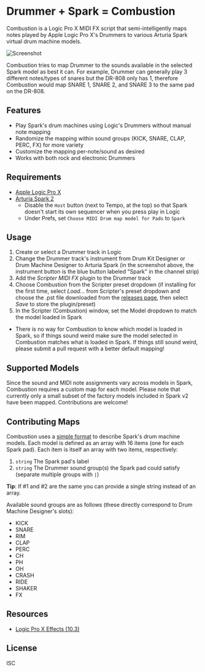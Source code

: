 
# Drummer + Spark = Combustion

Combustion is a Logic Pro X MIDI FX script that semi-intelligently maps notes played by Apple Logic Pro X's Drummers to various Arturia Spark virtual drum machine models.

![Screenshot](https://cloud.githubusercontent.com/assets/1151818/17042237/ec48c874-4f79-11e6-8c1f-ed3116ce6a4f.png)

Combustion tries to map Drummer to the sounds available in the selected Spark model as best it can. For example, Drummer can generally play 3 different notes/types of snares but the DR-808 only has 1, therefore Combustion would map SNARE 1, SNARE 2, and SNARE 3 to the same pad on the DR-808.

## Features

- Play Spark's drum machines using Logic's Drummers without manual note mapping
- Randomize the mapping within sound groups (KICK, SNARE, CLAP, PERC, FX) for more variety
- Customize the mapping per-note/sound as desired
- Works with both rock and electronic Drummers

## Requirements

- [Apple Logic Pro X](https://www.apple.com/logic-pro/)
- [Arturia Spark 2](https://www.arturia.com/spark2/overview)
  - Disable the `Host` button (next to Tempo, at the top) so that Spark doesn't start its own sequencer when you press play in Logic
  - Under Prefs, set `Choose MIDI Drum map model for Pads` to `Spark`

## Usage

1. Create or select a Drummer track in Logic
2. Change the Drummer track's instrument from Drum Kit Designer or Drum Machine Designer to Arturia Spark (in the screenshot above, the instrument button is the blue button labeled "Spark" in the channel strip)
3. Add the *Scripter* *MIDI FX* plugin to the Drummer track
4. Choose Combustion from the Scripter preset dropdown (if installing for the first time, select *Load...* from Scripter's preset dropdown and choose the .pst file downloaded from the [releases page](https://github.com/bhj/combustion/releases), then select *Save* to store the plugin/preset)
5. In the Scripter (Combustion) window, set the Model dropdown to match the model loaded in Spark
  - There is no way for Combustion to know which model is loaded in Spark, so if things sound weird make sure the model selected in Combustion matches what is loaded in Spark. If things still sound weird, please submit a pull request with a better default mapping!

## Supported Models

Since the sound and MIDI note assignments vary across models in Spark, Combustion requires a custom map for each model. Please note that currently only a small subset of the factory models included in Spark v2 have been mapped. Contributions are welcome!

## Contributing Maps

Combustion uses a [simple format](https://github.com/bhj/combustion/blob/master/combustion.js) to describe Spark's drum machine models. Each model is defined as an array with 16 items (one for each Spark pad). Each item is itself an array with two items, respectively:

1. `string` The Spark pad's label
2. `string` The Drummer sound group(s) the Spark pad could satisfy (separate multiple groups with `|`)

**Tip**: If #1 and #2 are the same you can provide a single string instead of an array.

Available sound groups are as follows (these directly correspond to Drum Machine Designer's slots):

- KICK
- SNARE
- RIM
- CLAP
- PERC
- CH
- PH
- OH
- CRASH
- RIDE
- SHAKER
- FX

## Resources

- [Logic Pro X Effects (10.3)](http://help.apple.com/logicpro-effects/mac/10.3/)

## License

ISC

